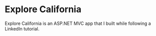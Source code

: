 # Explore California
Explore California is an ASP.NET MVC app that I built while following a LinkedIn tutorial.
